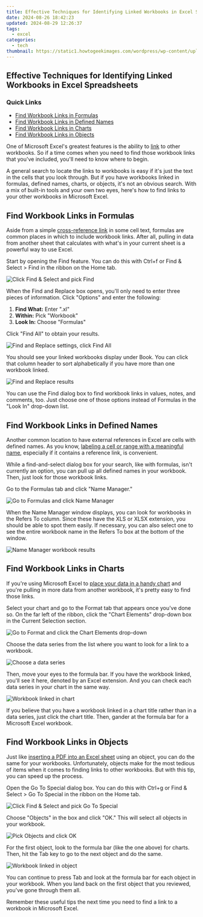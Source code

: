 ```yaml
---
title: Effective Techniques for Identifying Linked Workbooks in Excel Spreadsheets
date: 2024-08-26 18:42:23
updated: 2024-08-29 12:26:37
tags:
  - excel
categories:
  - tech
thumbnail: https://static1.howtogeekimages.com/wordpress/wp-content/uploads/2021/04/microsoft-excel-logo.jpg
---
```


## Effective Techniques for Identifying Linked Workbooks in Excel Spreadsheets

### Quick Links

* [Find Workbook Links in Formulas](https://extra-tips.techidaily.com/starting-a-podcast-financial-planning-essentials/)
* [Find Workbook Links in Defined Names](https://article-posts.techidaily.com/new-in-2024-cinematic-upgrade-gopro-hero5-black-vs-hero4-silver-edition/)
* [Find Workbook Links in Charts](https://tech-haven.techidaily.com/voice-enabled-chatgpt-on-your-android-device-the-ultimate-how-to/)
* [Find Workbook Links in Objects](https://tech-revival.techidaily.com/bard-by-google-pioneering-a-future-beyond-chatgpt/)

 One of Microsoft Excel's greatest features is the ability to [link](https://extra-guidance.techidaily.com/new-lg-360-vr-headset-review/) to other workbooks. So if a time comes when you need to find those workbook links that you've included, you'll need to know where to begin.

 A general search to locate the links to workbooks is easy if it's just the text in the cells that you look through. But if you have workbooks linked in formulas, defined names, charts, or objects, it's not an obvious search. With a mix of built-in tools and your own two eyes, here's how to find links to your other workbooks in Microsoft Excel.

##  Find Workbook Links in Formulas

 Aside from a simple [cross-reference link](https://extra-information.techidaily.com/in-2024-chic-coverage-for-your-portable-screen/) in some cell text, formulas are common places in which to include workbook links. After all, pulling in data from another sheet that calculates with what's in your current sheet is a powerful way to use Excel.

 Start by opening the Find feature. You can do this with Ctrl+f or Find & Select > Find in the ribbon on the Home tab.

![Click Find & Select and pick Find](https://static1.howtogeekimages.com/wordpress/wp-content/uploads/2021/05/FindSelectFind-Excel.png) 

 When the Find and Replace box opens, you'll only need to enter three pieces of information. Click "Options" and enter the following:

1. **Find What:** Enter ".xl"
2. **Within:** Pick "Workbook"
3. **Look In:** Choose "Formulas"

 Click "Find All" to obtain your results.

![Find and Replace settings, click Find All](https://static1.howtogeekimages.com/wordpress/wp-content/uploads/2021/05/FindAndReplaceSettings-Excel.png) 

 You should see your linked workbooks display under Book. You can click that column header to sort alphabetically if you have more than one workbook linked.

![Find and Replace results](https://static1.howtogeekimages.com/wordpress/wp-content/uploads/2021/05/FindAndReplaceResults-Excel.png) 

 You can use the Find dialog box to find workbook links in values, notes, and comments, too. Just choose one of those options instead of Formulas in the "Look In" drop-down list.

##  Find Workbook Links in Defined Names

 Another common location to have external references in Excel are cells with defined names. As you know, [labeling a cell or range with a meaningful name](https://fox-blue.techidaily.com/2024-approved-mastering-chroma-key-techniques-in-live-broadcasts/), especially if it contains a reference link, is convenient.

 While a find-and-select dialog box for your search, like with formulas, isn't currently an option, you can pull up all defined names in your workbook. Then, just look for those workbook links.

 Go to the Formulas tab and click "Name Manager."

![Go to Formulas and click Name Manager](https://static1.howtogeekimages.com/wordpress/wp-content/uploads/2021/05/FormulasNameManager-Excel.png) 

 When the Name Manager window displays, you can look for workbooks in the Refers To column. Since these have the XLS or XLSX extension, you should be able to spot them easily. If necessary, you can also select one to see the entire workbook name in the Refers To box at the bottom of the window.

![Name Manager workbook results](https://static1.howtogeekimages.com/wordpress/wp-content/uploads/2021/05/FormulasNameManagerResults-Excel.png) 

##  Find Workbook Links in Charts

 If you're using Microsoft Excel to [place your data in a handy chart](https://extra-support.techidaily.com/updated-premium-psd-aesthetic-optimization/) and you're pulling in more data from another workbook, it's pretty easy to find those links.

 Select your chart and go to the Format tab that appears once you've done so. On the far left of the ribbon, click the "Chart Elements" drop-down box in the Current Selection section.

![Go to Format and click the Chart Elements drop-down](https://static1.howtogeekimages.com/wordpress/wp-content/uploads/2021/05/FormatChartElements-Excel.png) 

 Choose the data series from the list where you want to look for a link to a workbook.

![Choose a data series](https://static1.howtogeekimages.com/wordpress/wp-content/uploads/2021/05/FormatChartSeries-Excel.png) 

 Then, move your eyes to the formula bar. If you have the workbook linked, you'll see it here, denoted by an Excel extension. And you can check each data series in your chart in the same way.

![Workbook linked in chart](https://static1.howtogeekimages.com/wordpress/wp-content/uploads/2021/05/FormatChartSeriesResults-Excel.png) 

 If you believe that you have a workbook linked in a chart title rather than in a data series, just click the chart title. Then, gander at the formula bar for a Microsoft Excel workbook.

##  Find Workbook Links in Objects

 Just like [inserting a PDF into an Excel sheet](https://facebook.techidaily.com/your-social-sphere-scan-identifying-these-9-cyber-threat-indicators/) using an object, you can do the same for your workbooks. Unfortunately, objects make for the most tedious of items when it comes to finding links to other workbooks. But with this tip, you can speed up the process.

 Open the Go To Special dialog box. You can do this with Ctrl+g or Find & Select > Go To Special in the ribbon on the Home tab.

![Click Find & Select and pick Go To Special](https://static1.howtogeekimages.com/wordpress/wp-content/uploads/2021/05/FindSelectGoToSpecial-Excel.png) 

 Choose "Objects" in the box and click "OK." This will select all objects in your workbook.

![Pick Objects and click OK](https://static1.howtogeekimages.com/wordpress/wp-content/uploads/2021/05/FindSelectGoToSpecialObjects-Excel.png) 

 For the first object, look to the formula bar (like the one above) for charts. Then, hit the Tab key to go to the next object and do the same.

![Workbook linked in object](https://static1.howtogeekimages.com/wordpress/wp-content/uploads/2021/05/ObjectResults-Excel.png) 

 You can continue to press Tab and look at the formula bar for each object in your workbook. When you land back on the first object that you reviewed, you've gone through them all.

 Remember these useful tips the next time you need to find a link to a workbook in Microsoft Excel.

<ins class="adsbygoogle"
     style="display:block"
     data-ad-format="autorelaxed"
     data-ad-client="ca-pub-7571918770474297"
     data-ad-slot="1223367746"></ins>



<ins class="adsbygoogle"
     style="display:block"
     data-ad-client="ca-pub-7571918770474297"
     data-ad-slot="8358498916"
     data-ad-format="auto"
     data-full-width-responsive="true"></ins>
